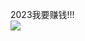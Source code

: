 2023我要赚钱!!!
</br>
![](https://github-readme-stats.vercel.app/api?username=BeggarLan&count_private=true&theme=cobalt&show_icons=true)
